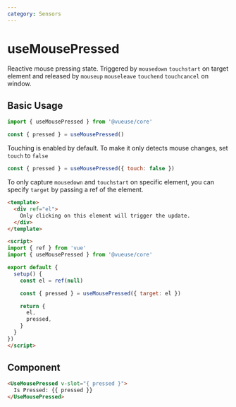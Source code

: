 ```yaml
---
category: Sensors
---
```


# useMousePressed

Reactive mouse pressing state. Triggered by `mousedown` `touchstart` on target element and released by `mouseup` `mouseleave` `touchend` `touchcancel` on window.

## Basic Usage

```js
import { useMousePressed } from '@vueuse/core'

const { pressed } = useMousePressed()
```

Touching is enabled by default. To make it only detects mouse changes, set `touch` to `false`

```js
const { pressed } = useMousePressed({ touch: false })
```

To only capture `mousedown` and `touchstart` on specific element, you can specify `target` by passing a ref of the element. 


```html {16-20}
<template>
  <div ref="el">
    Only clicking on this element will trigger the update.
  </div>
</template>

<script>
import { ref } from 'vue'
import { useMousePressed } from '@vueuse/core'

export default {
  setup() {
    const el = ref(null)

    const { pressed } = useMousePressed({ target: el })

    return {
      el,
      pressed,
    }
  }
})
</script>
```

## Component

```html
<UseMousePressed v-slot="{ pressed }">
  Is Pressed: {{ pressed }}
</UseMousePressed>
```
